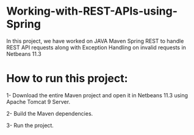 # Working-with-REST-APIs-using-Spring
In this project, we have worked on JAVA Maven Spring REST to handle REST API requests along with Exception Handling on invalid requests in Netbeans 11.3

# How to run this project:

1- Download the entire Maven project and open it in Netbeans 11.3 using Apache Tomcat 9 Server.

2- Build the Maven dependencies.

3- Run the project.
